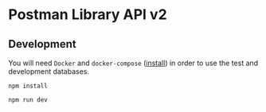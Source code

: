 # Postman Library API v2

## Development

You will need `Docker` and `docker-compose` ([install](https://docs.docker.com/compose/install/)) in order to use the test and development databases.

`npm install`

`npm run dev`
